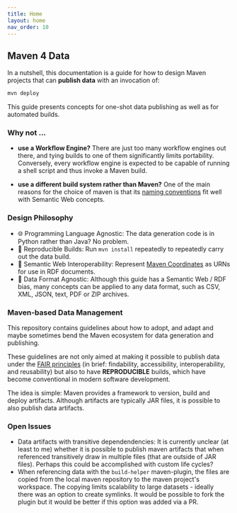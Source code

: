```yaml
---
title: Home
layout: home
nav_order: 10
---
```


## Maven 4 Data

In a nutshell, this documentation is a guide for how to design Maven projects that can **publish data** with an invocation of:

```bash
mvn deploy
```

This guide presents concepts for one-shot data publishing as well as for automated builds.

### Why not ...

* **use a Workflow Engine?**
There are just too many workflow engines out there, and tying builds to one of them significantly limits portability.
Conversely, every workflow engine is expected to be capable of running a shell script and thus invoke a Maven build.

* **use a different build system rather than Maven?**
One of the main reasons for the choice of maven is that its [naming conventions](artifact-naming.md) fit well with Semantic Web concepts.

### Design Philosophy

* 🌐 Programming Language Agnostic: The data generation code is in Python rather than Java? No problem.
* 🔄 Reproducible Builds: Run `mvn install` repeatedly to repeatedly carry out the data build.
* 💠 Semantic Web Interoperability: Represent [Maven Coordinates](artifact-naming.md) as URNs for use in RDF documents.
* 🌈 Data Format Agnostic: Although this guide has a Semantic Web / RDF bias, many concepts can be applied to any data format, such as CSV, XML, JSON, text, PDF or ZIP archives.

### Maven-based Data Management

This repository contains guidelines about how to adopt, and adapt and maybe sometimes bend the Maven ecosystem for data generation and publishing.

These guidelines are not only aimed at making it possible to publish data under the [FAIR principles](https://www.go-fair.org/fair-principles/)
(in brief: findability, accessibility, interoperability, and reusability) but also to have **REPRODUCIBLE** builds, which have become conventional in modern software development.

The idea is simple: Maven provides a framework to version, build and deploy artifacts. Although artifacts are typically JAR files, it is possible to also publish data artifacts.



### Open Issues

* Data artifacts with transitive dependendencies: It is currently unclear (at least to me) whether it is possible to publish maven artifacts that when referenced transitively draw in multiple files (that are outside of JAR files).
Perhaps this could be accomplished with custom life cycles?
* When referencing data with the `build-helper` maven-plugin, the files are copied from the local maven repository to the maven project's workspace.
The copying limits scalability to large datasets - ideally there was an option to create symlinks. It would be possible to fork the plugin but it would be better if this option was added via a PR.


